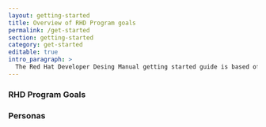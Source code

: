 ```yaml
---
layout: getting-started
title: Overview of RHD Program goals
permalink: /get-started
section: getting-started
category: get-started
editable: true
intro_paragraph: >
  The Red Hat Developer Desing Manual getting started guide is based off of the PatternFly Getting Started guide.
---
```


<div class="pf-l-grid__item pf-m-12-col">
  <h3><i class="fal fa-tasks"></i> RHD Program Goals</h3>
</div>
<div class="pf-l-grid__item pf-m-12-col">
  <h3><i class="fal fa-user-circle"></i> Personas</h3>
</div>

